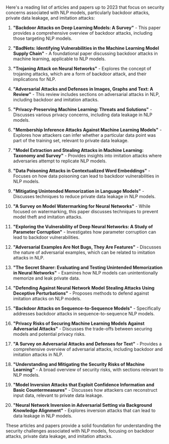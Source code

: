 Here's a reading list of articles and papers up to 2023 that focus on security concerns associated with NLP models, particularly backdoor attacks, private data leakage, and imitation attacks:

1. **"Backdoor Attacks on Deep Learning Models: A Survey"** - This paper provides a comprehensive overview of backdoor attacks, including those targeting NLP models.

2. **"BadNets: Identifying Vulnerabilities in the Machine Learning Model Supply Chain"** - A foundational paper discussing backdoor attacks in machine learning, applicable to NLP models.

3. **"Trojaning Attack on Neural Networks"** - Explores the concept of trojaning attacks, which are a form of backdoor attack, and their implications for NLP.

4. **"Adversarial Attacks and Defenses in Images, Graphs and Text: A Review"** - This review includes sections on adversarial attacks in NLP, including backdoor and imitation attacks.

5. **"Privacy-Preserving Machine Learning: Threats and Solutions"** - Discusses various privacy concerns, including data leakage in NLP models.

6. **"Membership Inference Attacks Against Machine Learning Models"** - Explores how attackers can infer whether a particular data point was part of the training set, relevant to private data leakage.

7. **"Model Extraction and Stealing Attacks in Machine Learning: Taxonomy and Survey"** - Provides insights into imitation attacks where adversaries attempt to replicate NLP models.

8. **"Data Poisoning Attacks in Contextualized Word Embeddings"** - Focuses on how data poisoning can lead to backdoor vulnerabilities in NLP models.

9. **"Mitigating Unintended Memorization in Language Models"** - Discusses techniques to reduce private data leakage in NLP models.

10. **"A Survey on Model Watermarking for Neural Networks"** - While focused on watermarking, this paper discusses techniques to prevent model theft and imitation attacks.

11. **"Exploring the Vulnerability of Deep Neural Networks: A Study of Parameter Corruption"** - Investigates how parameter corruption can lead to backdoor vulnerabilities.

12. **"Adversarial Examples Are Not Bugs, They Are Features"** - Discusses the nature of adversarial examples, which can be related to imitation attacks in NLP.

13. **"The Secret Sharer: Evaluating and Testing Unintended Memorization in Neural Networks"** - Examines how NLP models can unintentionally memorize and leak private data.

14. **"Defending Against Neural Network Model Stealing Attacks Using Deceptive Perturbations"** - Proposes methods to defend against imitation attacks on NLP models.

15. **"Backdoor Attacks on Sequence-to-Sequence Models"** - Specifically addresses backdoor attacks in sequence-to-sequence NLP models.

16. **"Privacy Risks of Securing Machine Learning Models Against Adversarial Attacks"** - Discusses the trade-offs between securing models and potential privacy risks.

17. **"A Survey on Adversarial Attacks and Defenses for Text"** - Provides a comprehensive overview of adversarial attacks, including backdoor and imitation attacks in NLP.

18. **"Understanding and Mitigating the Security Risks of Machine Learning"** - A broad overview of security risks, with sections relevant to NLP models.

19. **"Model Inversion Attacks that Exploit Confidence Information and Basic Countermeasures"** - Discusses how attackers can reconstruct input data, relevant to private data leakage.

20. **"Neural Network Inversion in Adversarial Setting via Background Knowledge Alignment"** - Explores inversion attacks that can lead to data leakage in NLP models.

These articles and papers provide a solid foundation for understanding the security challenges associated with NLP models, focusing on backdoor attacks, private data leakage, and imitation attacks.